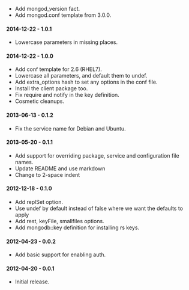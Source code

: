 * Add mongod_version fact.
* Add mongod.conf template from 3.0.0.

#### 2014-12-22 - 1.0.1
* Lowercase parameters in missing places.

#### 2014-12-22 - 1.0.0
* Add conf template for 2.6 (RHEL7).
* Lowercase all parameters, and default them to undef.
* Add extra_options hash to set any options in the conf file.
* Install the client package too.
* Fix require and notify in the key definition.
* Cosmetic cleanups.

#### 2013-06-13 - 0.1.2
* Fix the service name for Debian and Ubuntu.

#### 2013-05-20 - 0.1.1
* Add support for overriding package, service and configuration file names.
* Update README and use markdown
* Change to 2-space indent

#### 2012-12-18 - 0.1.0
* Add replSet option.
* Use undef by default instead of false where we want the defaults to apply
* Add rest, keyFile, smallfiles options.
* Add mongodb::key definition for installing rs keys.

#### 2012-04-23 - 0.0.2
* Add basic support for enabling auth.

#### 2012-04-20 - 0.0.1
* Initial release.

